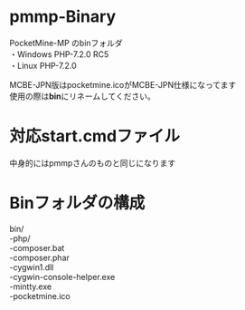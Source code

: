 # pmmp-Binary
PocketMine-MP のbinフォルダ  <br>
・Windows PHP-7.2.0 RC5 <br>
・Linux PHP-7.2.0 <br>

MCBE-JPN版はpocketmine.icoがMCBE-JPN仕様になってます<br>
使用の際は**bin**にリネームしてください。

# 対応start.cmdファイル
中身的にはpmmpさんのものと同じになります

# Binフォルダの構成  
bin/  
  -php/  
  -composer.bat  
  -composer.phar  
  -cygwin1.dll  
  -cygwin-console-helper.exe  
  -mintty.exe  
  -pocketmine.ico  
